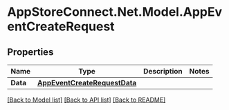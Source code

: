 # AppStoreConnect.Net.Model.AppEventCreateRequest

## Properties

Name | Type | Description | Notes
------------ | ------------- | ------------- | -------------
**Data** | [**AppEventCreateRequestData**](AppEventCreateRequestData.md) |  | 

[[Back to Model list]](../README.md#documentation-for-models) [[Back to API list]](../README.md#documentation-for-api-endpoints) [[Back to README]](../README.md)

